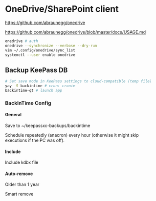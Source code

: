 # OneDrive/SharePoint client

https://github.com/abraunegg/onedrive

https://github.com/abraunegg/onedrive/blob/master/docs/USAGE.md

```bash
onedrive # auth
onedrive --synchronize --verbose --dry-run
vim ~/.config/onedrive/sync_list
systemctl --user enable onedrive
```

## Backup KeePass DB

```bash
# Set save mode in KeePass settings to cloud-compatible (temp file)
yay -S backintime # cron: cronie
backintime-qt # launch app
```

### BackInTime Config

#### General

Save to ~/keepassxc-backups/backintime

Schedule repeatedly (anacron) every hour (otherwise it might skip executions if the PC was off).

#### Include

Include kdbx file

#### Auto-remove

Older than 1 year

Smart remove

